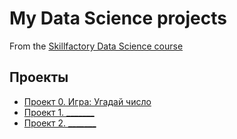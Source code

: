 # My Data Science projects
From the [Skillfactory Data Science course](https://skillfactory.ru/data-scientist)

## Проекты

* [Проект 0. Игра: Угадай число](https://github.com/yuliyanemova/DS/tree/main/project_0)
* [Проект 1. _______](_________)
* [Проект 2. _______](_________)
